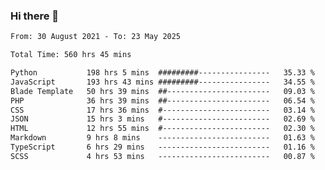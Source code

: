 ### Hi there 👋

<!--
**dominoto/dominoto** is a ✨ _special_ ✨ repository because its `README.md` (this file) appears on your GitHub profile.

Here are some ideas to get you started:

- 🔭 I’m currently working on ...
- 🌱 I’m currently learning ...
- 👯 I’m looking to collaborate on ...
- 🤔 I’m looking for help with ...
- 💬 Ask me about ...
- 📫 How to reach me: ...
- 😄 Pronouns: ...
- ⚡ Fun fact: ...
-->
<!--START_SECTION:waka-->

```txt
From: 30 August 2021 - To: 23 May 2025

Total Time: 560 hrs 45 mins

Python           198 hrs 5 mins  #########----------------   35.33 %
JavaScript       193 hrs 43 mins #########----------------   34.55 %
Blade Template   50 hrs 39 mins  ##-----------------------   09.03 %
PHP              36 hrs 39 mins  ##-----------------------   06.54 %
CSS              17 hrs 36 mins  #------------------------   03.14 %
JSON             15 hrs 3 mins   #------------------------   02.69 %
HTML             12 hrs 55 mins  #------------------------   02.30 %
Markdown         9 hrs 8 mins    -------------------------   01.63 %
TypeScript       6 hrs 29 mins   -------------------------   01.16 %
SCSS             4 hrs 53 mins   -------------------------   00.87 %
```

<!--END_SECTION:waka-->

